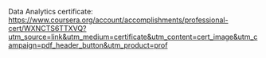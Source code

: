 Data Analytics certificate: https://www.coursera.org/account/accomplishments/professional-cert/WXNCTS6TTXVQ?utm_source=link&utm_medium=certificate&utm_content=cert_image&utm_campaign=pdf_header_button&utm_product=prof   
